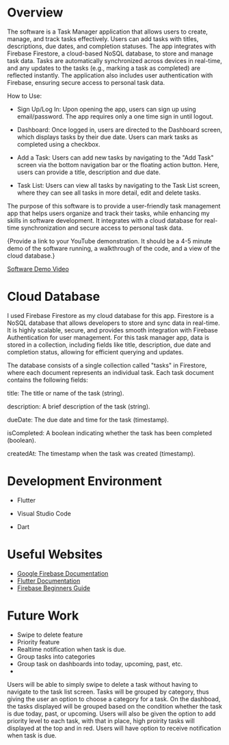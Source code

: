# Overview

The software is a Task Manager application that allows users to create, manage, and track tasks effectively. Users can add tasks with titles, descriptions, due dates, and completion statuses. The app integrates with Firebase Firestore, a cloud-based NoSQL database, to store and manage task data. Tasks are automatically synchronized across devices in real-time, and any updates to the tasks (e.g., marking a task as completed) are reflected instantly. The application also includes user authentication with Firebase, ensuring secure access to personal task data.

How to Use:
- Sign Up/Log In: Upon opening the app, users can sign up using email/password. The app requires only a one time sign in until logout.

- Dashboard: Once logged in, users are directed to the Dashboard screen, which displays tasks by their due date. Users can mark tasks as completed using a checkbox.

- Add a Task: Users can add new tasks by navigating to the "Add Task" screen via the bottom navigation bar or the floating action button. Here, users can provide a title, description and due date.

- Task List: Users can view all tasks by navigating to the Task List screen, where they can see all tasks in more detail, edit and delete tasks.

The purpose of this software is to provide a user-friendly task management app that helps users organize and track their tasks, while enhancing my skills in software development. It integrates with a cloud database for real-time synchronization and secure access to personal task data.

{Provide a link to your YouTube demonstration. It should be a 4-5 minute demo of the software running, a walkthrough of the code, and a view of the cloud database.}

[Software Demo Video](http://youtube.link.goes.here)

# Cloud Database

I used Firebase Firestore as my cloud database for this app. Firestore is a NoSQL database that allows developers to store and sync data in real-time. It is highly scalable, secure, and provides smooth integration with Firebase Authentication for user management. For this task manager app, data is stored in a collection, including fields like title, description, due date and completion status, allowing for efficient querying and updates.

The database consists of a single collection called "tasks" in Firestore, where each document represents an individual task. Each task document contains the following fields:

title: The title or name of the task (string).

description: A brief description of the task (string).

dueDate: The due date and time for the task (timestamp).

isCompleted: A boolean indicating whether the task has been completed (boolean).

createdAt: The timestamp when the task was created (timestamp).

# Development Environment

- Flutter
- Visual Studio Code

- Dart

# Useful Websites

- [Google Firebase Documentation](https://firebase.google.com/docs)
- [Flutter Documentation](https://docs.flutter.dev/)
- [Firebase Beginners Guide](https://youtu.be/9kRgVxULbag?si=332xJg-irNctkxQg)

# Future Work

- Swipe to delete feature
- Priority feature
- Realtime notification when task is due.
- Group tasks into categories
- Group task on dashboards into today, upcoming, past, etc.
- 

Users will be able to simply swipe to delete a task without having to navigate to the task list screen. Tasks will be grouped by category, thus giving the user an option to choose a category for a task. On the dashboad, the tasks displayed will be grouped based on the condition whether the task is due today, past, or upcoming. Users will also be given the option to add priority level to each task, with that in place, high proirity tasks will displayed at the top and in red. Users will have option to receive notification when task is due.

